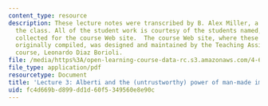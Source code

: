 ```yaml
---
content_type: resource
description: These lecture notes were transcribed by B. Alex Miller, a student in
  the class. All of the student work is courtesy of the students named, and was originally
  collected for the course Web site.  The course Web site, where these notes were
  originally compiled, was designed and maintained by the Teaching Assistant of the
  course, Leonardo Diaz Borioli.
file: /media/https%3A/open-learning-course-data-rc.s3.amazonaws.com/4-638-drawings-numbers-five-centuries-of-digital-design-fall-2002/fc4d669bd899dd1d60f5349560e8e90c_lecture_3.pdf
file_type: application/pdf
resourcetype: Document
title: 'Lecture 3: Alberti and the (untrustworthy) power of man-made images'
uid: fc4d669b-d899-dd1d-60f5-349560e8e90c
---
```

